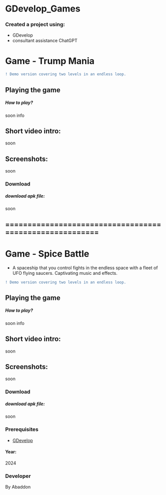 # GDevelop_Games

### Created a project using:
+ GDevelop
+ consultant assistance ChatGPT

# Game - Trump Mania
```diff
! Demo version covering two levels in an endless loop.
```


## Playing the game
##### How to play? </br>
soon info 
## Short video intro:
soon

## Screenshots:
soon

### Download
##### download apk file:
soon

## ========================================================
# Game - Spice Battle
- A spaceship that you control fights in the endless space with a fleet of UFO flying saucers.
Captivating music and effects.
```diff
! Demo version covering two levels in an endless loop.
```
## Playing the game
##### How to play? </br>
soon info 
## Short video intro:
soon

## Screenshots:
soon

### Download
##### download apk file:
soon

### Prerequisites
- [GDevelop](https://gdevelop.io)
#### Year:
2024

### Developer
By Abaddon

<br>

